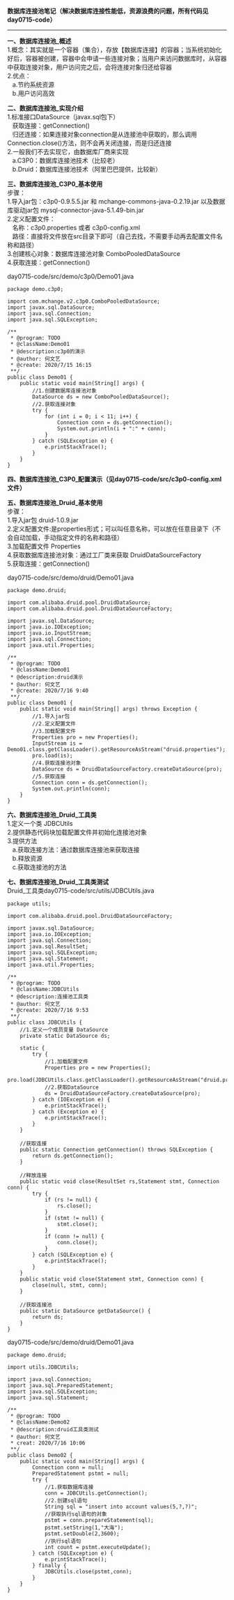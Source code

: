 **数据库连接池笔记（解决数据库连接性能低，资源浪费的问题，所有代码见day0715-code）**  

----------


**一、数据库连接池_概述**  
1.概念：其实就是一个容器（集合），存放【数据库连接】的容器；当系统初始化好后，容器被创建，容器中会申请一些连接对象；当用户来访问数据库时，从容器中获取连接对象，用户访问完之后，会将连接对象归还给容器  
2.优点：  
&nbsp;&nbsp;&nbsp;a.节约系统资源  
&nbsp;&nbsp;&nbsp;b.用户访问高效  

**二、数据库连接池_实现介绍**  
1.标准接口DataSource（javax.sql包下）  
&nbsp;&nbsp;&nbsp;获取连接：getConnection()  
&nbsp;&nbsp;&nbsp;归还连接：如果连接对象connection是从连接池中获取的，那么调用Connection.close()方法，则不会再关闭连接，而是归还连接  
2.一般我们不去实现它，由数据库厂商来实现  
&nbsp;&nbsp;&nbsp;a.C3P0：数据库连接池技术（比较老）  
&nbsp;&nbsp;&nbsp;b.Druid：数据库连接池技术（阿里巴巴提供，比较新）  

**三、数据库连接池_C3P0_基本使用**  
步骤：  
1.导入jar包：c3p0-0.9.5.5.jar 和 mchange-commons-java-0.2.19.jar 以及数据库驱动jar包 mysql-connector-java-5.1.49-bin.jar  
2.定义配置文件：  
&nbsp;&nbsp;&nbsp;名称：c3p0.properties 或者 c3p0-config.xml  
&nbsp;&nbsp;&nbsp;路径：直接将文件放在src目录下即可（自己去找，不需要手动再去配置文件名称和路径）  
3.创建核心对象：数据库连接池对象 ComboPooledDataSource  
4.获取连接：getConnection()  

day0715-code/src/demo/c3p0/Demo01.java  

    package demo.c3p0;
    
    import com.mchange.v2.c3p0.ComboPooledDataSource;    
    import javax.sql.DataSource;
    import java.sql.Connection;
    import java.sql.SQLException;
    
    /**
     * @program: TODO
     * @className:Demo01
     * @description:c3p0的演示
     * @author: 何文艺
     * @create: 2020/7/15 16:15
     **/
    public class Demo01 {
        public static void main(String[] args) {
            //1.创建数据库连接池对象
            DataSource ds = new ComboPooledDataSource();
            //2.获取连接对象
            try {
                for (int i = 0; i < 11; i++) {
                    Connection conn = ds.getConnection();
                    System.out.println(i + ":" + conn);
                }
            } catch (SQLException e) {
                e.printStackTrace();
            }
        }
    }

**四、数据库连接池_C3P0_配置演示（见day0715-code/src/c3p0-config.xml文件）**  

**五、数据库连接池_Druid_基本使用**  
步骤：  
1.导入jar包 druid-1.0.9.jar  
2.定义配置文件:是properties形式；可以叫任意名称，可以放在任意目录下（不会自动加载，手动指定文件的名称和路径）  
3.加载配置文件 Properties  
4.获取数据库连接池对象：通过工厂类来获取 DruidDataSourceFactory  
5.获取连接：getConnection()  

day0715-code/src/demo/druid/Demo01.java

    package demo.druid;
    
    import com.alibaba.druid.pool.DruidDataSource;
    import com.alibaba.druid.pool.DruidDataSourceFactory;
    
    import javax.sql.DataSource;
    import java.io.IOException;
    import java.io.InputStream;
    import java.sql.Connection;
    import java.util.Properties;
    
    /**
     * @program: TODO
     * @className:Demo01
     * @description:druid演示
     * @author: 何文艺
     * @create: 2020/7/16 9:40
     **/
    public class Demo01 {
        public static void main(String[] args) throws Exception {
            //1.导入jar包
            //2.定义配置文件
            //3.加载配置文件
            Properties pro = new Properties();
            InputStream is = Demo01.class.getClassLoader().getResourceAsStream("druid.properties");
            pro.load(is);
            //4.获取连接池对象
            DataSource ds = DruidDataSourceFactory.createDataSource(pro);
            //5.获取连接
            Connection conn = ds.getConnection();
            System.out.println(conn);
        }
    }

**六、数据库连接池_Druid_工具类**  
1.定义一个类 JDBCUtils  
2.提供静态代码块加载配置文件并初始化连接池对象  
3.提供方法  
&nbsp;&nbsp;&nbsp;a.获取连接方法：通过数据库连接池来获取连接  
&nbsp;&nbsp;&nbsp;b.释放资源  
&nbsp;&nbsp;&nbsp;c.获取连接池的方法  

**七、数据库连接池_Druid_工具类测试**  
Druid_工具类day0715-code/src/utils/JDBCUtils.java  

    package utils;
    
    import com.alibaba.druid.pool.DruidDataSourceFactory;
    
    import javax.sql.DataSource;
    import java.io.IOException;
    import java.sql.Connection;
    import java.sql.ResultSet;
    import java.sql.SQLException;
    import java.sql.Statement;
    import java.util.Properties;
    
    /**
     * @program: TODO
     * @className:JDBCUtils
     * @description:连接池工具类
     * @author: 何文艺
     * @create: 2020/7/16 9:53
     **/
    public class JDBCUtils {
        //1.定义一个成员变量 DataSource
        private static DataSource ds;
    
        static {
            try {
                //1.加载配置文件
                Properties pro = new Properties();
                pro.load(JDBCUtils.class.getClassLoader().getResourceAsStream("druid.properties"));
                //2.获取DataSource
                ds = DruidDataSourceFactory.createDataSource(pro);
            } catch (IOException e) {
                e.printStackTrace();
            } catch (Exception e) {
                e.printStackTrace();
            }
        }
    
        //获取连接
        public static Connection getConnection() throws SQLException {
            return ds.getConnection();
        }
    
        //释放连接
        public static void close(ResultSet rs,Statement stmt, Connection conn) {
            try {
                if (rs != null) {
                    rs.close();
                }
                if (stmt != null) {
                    stmt.close();
                }
                if (conn != null) {
                    conn.close();
                }
            } catch (SQLException e) {
                e.printStackTrace();
            }
        }
        public static void close(Statement stmt, Connection conn) {
            close(null, stmt, conn);
        }
    
        //获取连接池
        public static DataSource getDataSource() {
            return ds;
        }
    }

day0715-code/src/demo/druid/Demo01.java  

    package demo.druid;
    
    import utils.JDBCUtils;
    
    import java.sql.Connection;
    import java.sql.PreparedStatement;
    import java.sql.SQLException;
    import java.sql.Statement;
    
    /**
     * @program: TODO
     * @className:Demo02
     * @description:druid工具类测试
     * @author: 何文艺
     * creat: 2020/7/16 10:06
     **/
    public class Demo02 {
        public static void main(String[] args) {
            Connection conn = null;
            PreparedStatement pstmt = null;
            try {
                //1.获取数据库连接
                conn = JDBCUtils.getConnection();
                //2.创建sql语句
                String sql = "insert into account values(5,?,?)";
                //获取执行sql语句的对象
                pstmt = conn.prepareStatement(sql);
                pstmt.setString(1,"大海");
                pstmt.setDouble(2,3600);
                //执行sql语句
                int count = pstmt.executeUpdate();
            } catch (SQLException e) {
                e.printStackTrace();
            } finally {
                JDBCUtils.close(pstmt,conn);
            }
        }
    }